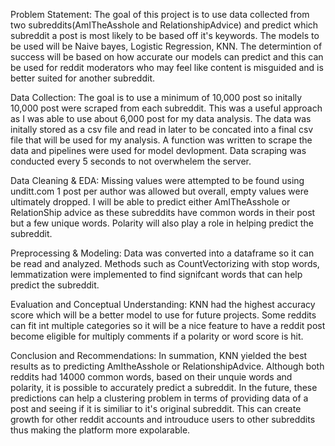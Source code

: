 Problem Statement:
The goal of this project is to use data collected from two subreddits(AmITheAsshole and RelationshipAdvice)
and predict which subreddit a post is most likely to be based off it's keywords. The models to be used will be
Naive bayes, Logistic Regression, KNN. The determintion of success will be based on how accurate our models
can predict and this can be used for reddit moderators who may feel like content is misguided and is better suited 
for another subreddit.

Data Collection: 
The goal is to use a minimum of 10,000 post so initally 10,000 post were scraped from each subreddit. 
This was a useful approach as I was able to use about 6,000 post for my data analysis. 
The data was initally stored as a csv file
and read in later to be concated into a final csv file that will be used for my analysis. A function was written
to scrape the data and pipelines were used for model devlopment. Data scraping was conducted every 5 seconds to
not overwhelem the server.

Data Cleaning & EDA:
Missing values were attempted to be found using unditt.com 
1 post per author was allowed but overall, empty values were ultimately dropped. I will be able to
predict either AmITheAsshole or RelationShip advice as these subreddits have common words in their post but
a few unique words. Polarity will also play a role in helping predict the subreddit.

Preprocessing & Modeling: 
Data was converted into a dataframe so it can be read and analyzed. Methods such as CountVectorizing with stop words, 
lemmatization were implemented to find signifcant words that can help predict the subreddit.

Evaluation and Conceptual Understanding:
KNN had the highest accuracy score which will be a better model to use for future projects. Some reddits can 
fit int multiple categories so it will be a nice feature to have a reddit post become eligible for multiply 
comments if a polarity or word score is hit.

Conclusion and Recommendations:
In summation, KNN yielded the best results as to predicting 
AmItheAsshole or RelationshipAdvice. Although both reddits had 14000 common words, based on their unquie words 
and polarity, it is possible to accurately predict a subreddit.
In the future, these predictions can help a clustering problem in terms of providing data of a post and seeing
if it is similiar to it's original subreddit. This can create growth for other reddit accounts and introuduce 
users to other subreddits thus making the platform more expolarable.